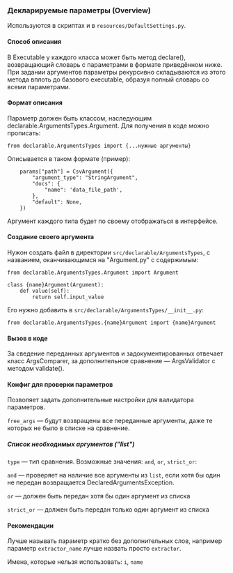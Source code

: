 ### Декларируемые параметры (Overview)

Используются в скриптах и в `resources/DefaultSettings.py`.

#### Способ описания

В Executable у каждого класса может быть метод declare(), возвращающий словарь с параметрами в формате приведённом ниже. При задании аргументов параметры рекурсивно складываются из этого метода вплоть до базового executable, образуя полный словарь со всеми параметрами.

#### Формат описания

Параметр должен быть классом, наследующим declarable.ArgumentsTypes.Argument. Для получения в коде можно прописать:

```
from declarable.ArgumentsTypes import {...нужные аргументы}
```

Описывается в таком формате (пример):

```
    params["path"] = CsvArgument({
        "argument_type": "StringArgument",
        "docs": {
            "name": 'data_file_path',
        },
        "default": None,
    })
```

Аргумент каждого типа будет по своему отображаться в интерфейсе.

#### Создание своего аргумента

Нужон создать файл в директории `src/declarable/ArgumentsTypes`, с названием, оканчивающимся на "Argument.py" с содержимым:

```
from declarable.ArgumentsTypes.Argument import Argument

class {name}Argument(Argument):
    def value(self):
        return self.input_value

```

Его нужно добавить в `src/declarable/ArgumentsTypes/__init__.py`:

```
from declarable.ArgumentsTypes.{name}Argument import {name}Argument
```

#### Вызов в коде

За сведение переданных аргументов и задокументированных отвечает класс ArgsComparer, за дополнительное сравнение — ArgsValidator с методом validate().

#### Конфиг для проверки параметров

Позволяет задать дополнительные настройки для валидатора параметров.

`free_args` — будут возвращены все переданные аргументы, даже те которых не было в списке на сравнение.

##### Список необходимых аргументов ("list")

`type` — тип сравнения. Возможные значения: `and`, `or`, `strict_or`:

`and` — проверяет на наличие все аргументы из `list`, если хотя бы один не передан возвращается DeclaredArgumentsException.

`or` — должен быть передан хотя бы один аргумент из списка

`strict_or` — должен быть передан только один аргумент из списка

#### Рекомендации

Лучше называть параметр кратко без дополнительных слов, например параметр `extractor_name` лучше назвать просто `extractor`. 

Имена, которые нельзя использовать: `i`, `name`
